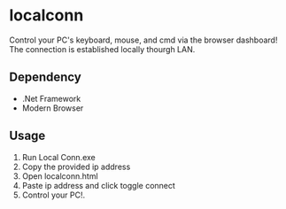 # localconn
Control your PC's keyboard, mouse, and cmd via the browser dashboard! The connection is established locally thourgh LAN.

## Dependency
* .Net Framework
* Modern Browser

## Usage
1. Run Local Conn.exe
2. Copy the provided ip address
3. Open localconn.html
4. Paste ip address and click toggle connect
5. Control your PC!.

